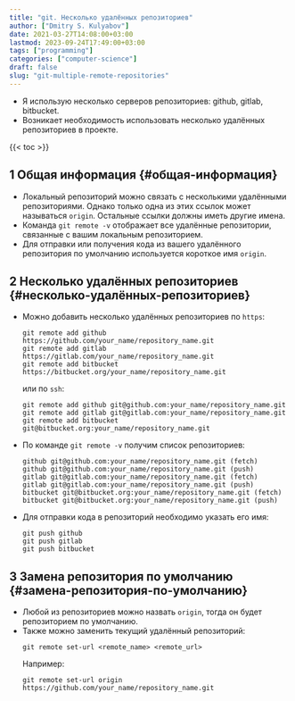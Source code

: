 ```yaml
---
title: "git. Несколько удалённых репозиториев"
author: ["Dmitry S. Kulyabov"]
date: 2021-03-27T14:08:00+03:00
lastmod: 2023-09-24T17:49:00+03:00
tags: ["programming"]
categories: ["computer-science"]
draft: false
slug: "git-multiple-remote-repositories"
---
```


-   Я использую несколько серверов репозиториев: github, gitlab, bitbucket.
-   Возникает необходимость использовать несколько удалённых репозиториев в проекте.

<!--more-->

{{< toc >}}


## <span class="section-num">1</span> Общая информация {#общая-информация}

-   Локальный репозиторий можно связать с несколькими удалёнными репозиториями. Однако только одна из этих ссылок может называться `origin`. Остальные ссылки должны иметь другие имена.
-   Команда `git remote -v` отображает все удалённые репозитории, связанные с вашим локальным репозиторием.
-   Для отправки или получения кода из вашего удалённого репозитория по умолчанию используется короткое имя `origin`.


## <span class="section-num">2</span> Несколько удалённых репозиториев {#несколько-удалённых-репозиториев}

-   Можно добавить несколько удалённых репозиториев по `https`:
    ```shell
    git remote add github https://github.com/your_name/repository_name.git
    git remote add gitlab https://gitlab.com/your_name/repository_name.git
    git remote add bitbucket https://bitbucket.org/your_name/repository_name.git
    ```
    или по `ssh`:
    ```shell
    git remote add github git@github.com:your_name/repository_name.git
    git remote add gitlab git@gitlab.com:your_name/repository_name.git
    git remote add bitbucket git@bitbucket.org:your_name/repository_name.git
    ```
-   По команде `git remote -v` получим список репозиториев:
    ```shell
    github git@github.com:your_name/repository_name.git (fetch)
    github git@github.com:your_name/repository_name.git (push)
    gitlab git@gitlab.com:your_name/repository_name.git (fetch)
    gitlab git@gitlab.com:your_name/repository_name.git (push)
    bitbucket git@bitbucket.org:your_name/repository_name.git (fetch)
    bitbucket git@bitbucket.org:your_name/repository_name.git (push)
    ```
-   Для отправки кода в репозиторий необходимо указать его имя:
    ```shell
    git push github
    git push gitlab
    git push bitbucket
    ```


## <span class="section-num">3</span> Замена репозитория по умолчанию {#замена-репозитория-по-умолчанию}

-   Любой из репозиториев можно назвать `origin`, тогда он будет репозиторием по умолчанию.
-   Также можно заменить текущий удалённый репозиторий:
    ```shell
    git remote set-url <remote_name> <remote_url>
    ```
    Например:
    ```shell
    git remote set-url origin https://github.com/your_name/repository_name.git
    ```
